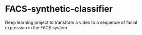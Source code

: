 # FACS-synthetic-classifier
Deep learning project to transform a video to a sequence of facial expression in the FACS system

